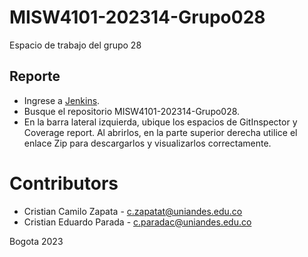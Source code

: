 # MISW4101-202314-Grupo028
Espacio de trabajo del grupo 28
 
## Reporte
* Ingrese a [Jenkins](http://157.253.238.75:8080/jenkins-misovirtual/).
* Busque el repositorio MISW4101-202314-Grupo028.
* En la barra lateral izquierda, ubique los espacios de GitInspector y Coverage report. Al abrirlos, en la parte superior derecha utilice el enlace Zip para descargarlos y visualizarlos correctamente.

# Contributors
* Cristian Camilo Zapata - c.zapatat@uniandes.edu.co
* Cristian Eduardo Parada - c.paradac@uniandes.edu.co

Bogota 2023
